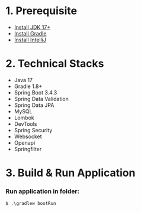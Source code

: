 # 1. Prerequisite

* [Install JDK 17+](https://www.oracle.com/vn/java/technologies/downloads/)
* [Install Gradle](https://gradle.org/install/)
* [Install IntelliJ](https://www.jetbrains.com/idea/download/)

# 2. Technical Stacks

* Java 17
* Gradle 1.8+
* Spring Boot 3.4.3
* Spring Data Validation
* Spring Data JPA
* MySQL
* Lombok
* DevTools
* Spring Security
* Websocket
* Openapi
* Springfilter

# 3. Build & Run Application

### Run application in folder:

```
$ .\gradlew bootRun
```
